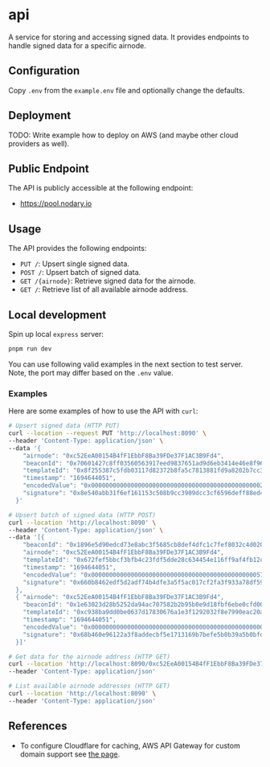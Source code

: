 # api

A service for storing and accessing signed data. It provides endpoints to handle signed data for a specific airnode.

## Configuration

Copy `.env` from the `example.env` file and optionally change the defaults.

## Deployment

TODO: Write example how to deploy on AWS (and maybe other cloud providers as well).

## Public Endpoint

The API is publicly accessible at the following endpoint:

- https://pool.nodary.io

## Usage

The API provides the following endpoints:

- `PUT /`: Upsert single signed data.
- `POST /`: Upsert batch of signed data.
- `GET /{airnode}`: Retrieve signed data for the airnode.
- `GET /`: Retrieve list of all available airnode address.

## Local development

Spin up local `express` server:

```bash
pnpm run dev
```

You can use following valid examples in the next section to test server. Note, the port may differ based on the `.env`
value.

### Examples

Here are some examples of how to use the API with `curl`:

```bash
# Upsert signed data (HTTP PUT)
curl --location --request PUT 'http://localhost:8090' \
--header 'Content-Type: application/json' \
--data '{
    "airnode": "0xc52EeA00154B4fF1EbbF8Ba39FDe37F1AC3B9Fd4",
    "beaconId": "0x70601427c8ff03560563917eed9837651ad9d6eb3414e46e8f96302c6f0aefcd",
    "templateId": "0x8f255387c5fdb03117d82372b8fa5c7813881fd9a8202b7cc373f1a5868496b2",
    "timestamp": "1694644051",
    "encodedValue": "0x000000000000000000000000000000000000000000000002eb268c108b0b1da0",
    "signature": "0x8e540abb31f6ef161153c508b9cc3909dcc3cf6596deff88ed4f9f2226fa28c61b8c23078373f64a7125035d1f70fd3befa6dfc48a31e7e15cc23133331ed9221b"
  }'

# Upsert batch of signed data (HTTP POST)
curl --location 'http://localhost:8090' \
--header 'Content-Type: application/json' \
--data '[{
    "beaconId": "0x1896e5d90edcd73e8abc3f5685cb8def4dfc1c7fef8032c4d02095a8ac5d1dba",
    "airnode": "0xc52EeA00154B4fF1EbbF8Ba39FDe37F1AC3B9Fd4",
    "templateId": "0x672fef5bbcf3bfb4c23fdf5dde28c634454e116ff9af4fb12ccf45e06c77aa75",
    "timestamp": "1694644051",
    "encodedValue": "0x00000000000000000000000000000000000000000000005718e3a22ce01f7a40",
    "signature": "0x660b8462edf5d2adf74b4dfe3a5f5ac017cf2fa3f933a78df59a446b341f858f53f4d2487fe45763c6180dadad221daeef01efc4b49038778f5865dbcf79cd0f1c"
  },
  { "airnode": "0xc52EeA00154B4fF1EbbF8Ba39FDe37F1AC3B9Fd4",
    "beaconId": "0x1e63023d28b5252da94ac707582b2b95b0e9d18fbf6ebe0cfd009967c6bf58fc",
    "templateId": "0xc938ba9dd0be0637d17830676a1e3f1292032f8e7990eac20a25c3c2a07a99dd",
    "timestamp": "1694644051",
    "encodedValue": "0x00000000000000000000000000000000000000000000000012988bbd65ac6be8",
    "signature": "0x68b460e96122a3f8addecbf5e1713169b7befe5b0b39a5b0bfdea827ca39266b2887c8a4c0c20ffd38ff9e8344766e72c3c5ed11a720b4809536ac4722ee85511c"
  }]'

# Get data for the airnode address (HTTP GET)
curl --location 'http://localhost:8090/0xc52EeA00154B4fF1EbbF8Ba39FDe37F1AC3B9Fd4' \
--header 'Content-Type: application/json'

# List available airnode addresses (HTTP GET)
curl --location 'http://localhost:8090' \
--header 'Content-Type: application/json'

```

## References

- To configure Cloudflare for caching, AWS API Gateway for custom domain support see
  [the page](https://kylebarron.dev/blog/caching-lambda-functions-cloudflare).

